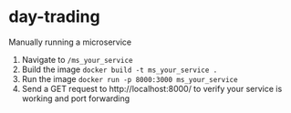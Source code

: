 # day-trading

Manually running a microservice
1. Navigate to `/ms_your_service`
2. Build the image `docker build -t ms_your_service .`
3. Run the image `docker run -p 8000:3000 ms_your_service`
4. Send a GET request to http://localhost:8000/ to verify your service is working and port forwarding

